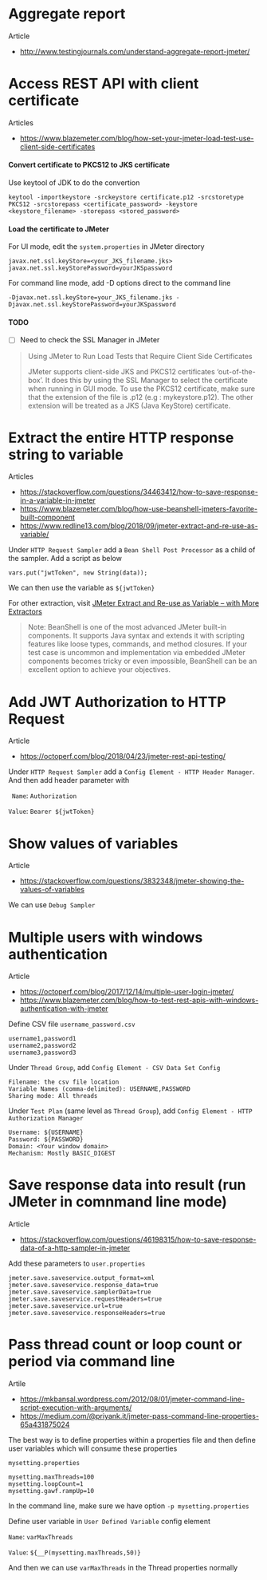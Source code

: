 # Aggregate report
Article
- http://www.testingjournals.com/understand-aggregate-report-jmeter/

# Access REST API with client certificate
Articles
- https://www.blazemeter.com/blog/how-set-your-jmeter-load-test-use-client-side-certificates

#### Convert certificate to PKCS12 to JKS certificate

Use keytool of JDK to do the convertion
```
keytool -importkeystore -srckeystore certificate.p12 -srcstoretype PKCS12 -srcstorepass <certificate_password> -keystore <keystore_filename> -storepass <stored_password>
```
#### Load the certificate to JMeter
For UI mode, edit the `system.properties` in JMeter directory
```
javax.net.ssl.keyStore=<your_JKS_filename.jks>
javax.net.ssl.keyStorePassword=yourJKSpassword
```
For command line mode, add -D options direct to the command line
```
-Djavax.net.ssl.keyStore=your_JKS_filename.jks -Djavax.net.ssl.keyStorePassword=yourJKSpassword
```

#### TODO
- [ ] Need to check the SSL Manager in JMeter
> Using JMeter to Run Load Tests that Require Client Side Certificates
>
> JMeter supports client-side JKS and PKCS12 certificates ‘out-of-the-box’. It does this by using the SSL Manager to select the certificate when running in GUI mode. To use the PKCS12 certificate, make sure that the extension of the file is .p12 (e.g : mykeystore.p12). The other extension will be treated as a JKS (Java KeyStore) certificate.

# Extract the entire HTTP response string to variable
Articles
- https://stackoverflow.com/questions/34463412/how-to-save-response-in-a-variable-in-jmeter
- https://www.blazemeter.com/blog/how-use-beanshell-jmeters-favorite-built-component
- https://www.redline13.com/blog/2018/09/jmeter-extract-and-re-use-as-variable/

Under `HTTP Request Sampler` add a `Bean Shell Post Processor` as a child of the sampler. Add a script as below
```
vars.put("jwtToken", new String(data));
```
We can then use the variable as `${jwtToken}`

For other extraction, visit [JMeter Extract and Re-use as Variable – with More Extractors](https://www.redline13.com/blog/2018/09/jmeter-extract-and-re-use-as-variable/)

> Note: BeanShell is one of the most advanced JMeter built-in components. It supports Java syntax and extends it with scripting features like loose types, commands, and method closures. If your test case is uncommon and implementation via embedded JMeter components becomes tricky or even impossible, BeanShell can be an excellent option to achieve your objectives.

# Add JWT Authorization to HTTP Request
Article
- https://octoperf.com/blog/2018/04/23/jmeter-rest-api-testing/

Under `HTTP Request Sampler` add a `Config Element - HTTP Header Manager`. And then add header parameter with

` Name`: `Authorization`

`Value`: `Bearer ${jwtToken}`

# Show values of variables
Article
- https://stackoverflow.com/questions/3832348/jmeter-showing-the-values-of-variables

We can use `Debug Sampler`

# Multiple users with windows authentication
Article
- https://octoperf.com/blog/2017/12/14/multiple-user-login-jmeter/
- https://www.blazemeter.com/blog/how-to-test-rest-apis-with-windows-authentication-with-jmeter

Define CSV file `username_password.csv`
```
username1,password1
username2,password2
username3,password3
```

Under `Thread Group`, add `Config Element - CSV Data Set Config`
```
Filename: the csv file location
Variable Names (comma-delimited): USERNAME,PASSWORD
Sharing mode: All threads
```

Under `Test Plan` (same level as `Thread Group`), add `Config Element - HTTP Authorization Manager`
```
Username: ${USERNAME}
Password: ${PASSWORD}
Domain: <Your window domain>
Mechanism: Mostly BASIC_DIGEST
```

# Save response data into result (run JMeter in comnmand line mode)
Article
- https://stackoverflow.com/questions/46198315/how-to-save-response-data-of-a-http-sampler-in-jmeter

Add these parameters to `user.properties`
```
jmeter.save.saveservice.output_format=xml
jmeter.save.saveservice.response_data=true
jmeter.save.saveservice.samplerData=true
jmeter.save.saveservice.requestHeaders=true
jmeter.save.saveservice.url=true
jmeter.save.saveservice.responseHeaders=true
```
# Pass thread count or loop count or period via command line
Artile
- https://mkbansal.wordpress.com/2012/08/01/jmeter-command-line-script-execution-with-arguments/
- https://medium.com/@priyank.it/jmeter-pass-command-line-properties-65a431875024

The best way is to define properties within a properties file and then define user variables which will consume these properties

`mysetting.properties`
```
mysetting.maxThreads=100
mysetting.loopCount=1
mysetting.gawf.rampUp=10
```

In the command line, make sure we have option `-p mysetting.properties`

Define user variable in `User Defined Variable` config element

`Name`: `varMaxThreads`

`Value`: `${__P(mysetting.maxThreads,50)}`

And then we can use `varMaxThreads` in the Thread properties normally
